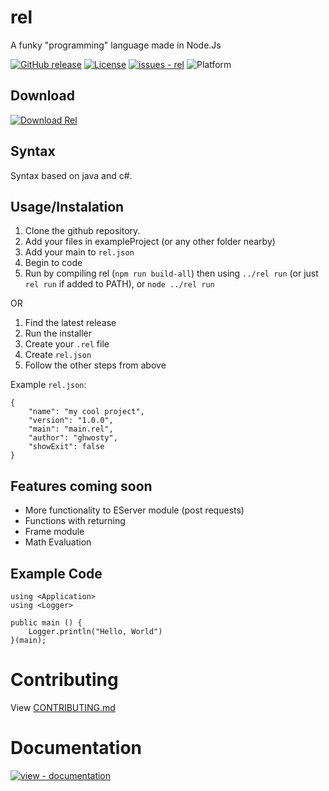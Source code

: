
# rel

A funky "programming" language made in Node.Js

[![GitHub release](https://img.shields.io/github/release/ghwosty/rel?include_prereleases=&sort=semver&color=blue)](https://github.com/ghwosty/rel/releases/)
[![License](https://img.shields.io/badge/License-MIT-blue)](#license)
[![issues - rel](https://img.shields.io/github/issues/ghwosty/rel)](https://github.com/ghwosty/rel/issues)
![Platform](https://img.shields.io/badge/platform-windows-lightgrey)

## Download
[![Download Rel](https://img.shields.io/badge/DOWNLOAD%20REL%20INSTALLER-v1.1.0-blue?style=for-the-badge)](https://github.com/ghwosty/rel/releases/latest)

## Syntax

Syntax based on java and c#.

## Usage/Instalation

1. Clone the github repository.
2. Add your files in exampleProject (or any other folder nearby)
3. Add your main to `rel.json`
4. Begin to code
5. Run by compiling rel (`npm run build-all`) then using `../rel run` (or just `rel run` if added to PATH), or `node ../rel run`

OR

1. Find the latest release
2. Run the installer
3. Create your `.rel` file
4. Create `rel.json`
5. Follow the other steps from above

Example `rel.json`:

```
{
    "name": "my cool project",
    "version": "1.0.0",
    "main": "main.rel",
    "author": "ghwosty",
    "showExit": false
}
```

## Features coming soon

- More functionality to EServer module (post requests)
- Functions with returning
- Frame module
- Math Evaluation


## Example Code

```
using <Application>
using <Logger>

public main () {
    Logger.println("Hello, World")
}(main);
```

# Contributing
View [CONTRIBUTING.md](https://github.com/a-riceeater/rel/blob/main/CONTRIBUTING.md)

# Documentation
[![view - documentation](https://img.shields.io/badge/view-Documentation-blue?style=for-the-badge)](https://github.com/ghwosty/rel/blob/main/documentation/quickstart.md "View Documentation")
